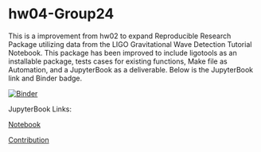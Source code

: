 # hw04-Group24

This is a improvement from hw02 to expand Reproducible Research Package utilizing data from the LIGO Gravitational Wave Detection Tutorial Notebook. This package has been improved to include ligotools as an installable package, tests cases for existing functions, Make file as Automation, and a JupyterBook as a deliverable. Below is the JupyterBook link and Binder badge.

[![Binder](https://mybinder.org/badge_logo.svg)](https://mybinder.org/v2/gh/UCB-stat-159-s23/hw04-Group24.git/HEAD?labpath=LOSC_Event_tutorial.ipynb)

JupyterBook Links: 

[Notebook](https://ucb-stat-159-s23.github.io/hw04-Group24/LOSC_Event_tutorial.html)

[Contribution](https://ucb-stat-159-s23.github.io/hw04-Group24/contribution_statement.html)